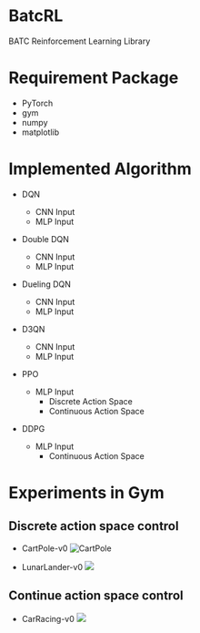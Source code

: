 # BatcRL
BATC Reinforcement Learning Library

# Requirement Package

* PyTorch
* gym
* numpy
* matplotlib

# Implemented Algorithm

* DQN
  * CNN Input
  * MLP Input
* Double DQN
  * CNN Input
  * MLP Input
* Dueling DQN
  * CNN Input
  * MLP Input
* D3QN
  * CNN Input
  * MLP Input
* PPO
  * MLP Input
    * Discrete Action Space
    * Continuous Action Space
  
* DDPG
  * MLP Input
    * Continuous Action Space
  



# Experiments in Gym

## Discrete action space control
* CartPole-v0
![CartPole](imgs/CartPole-v0.gif)
  
* LunarLander-v0
![](imgs/LunarLander-v2.gif)
  
## Continue action space control
* CarRacing-v0
![](imgs/car.gif)
